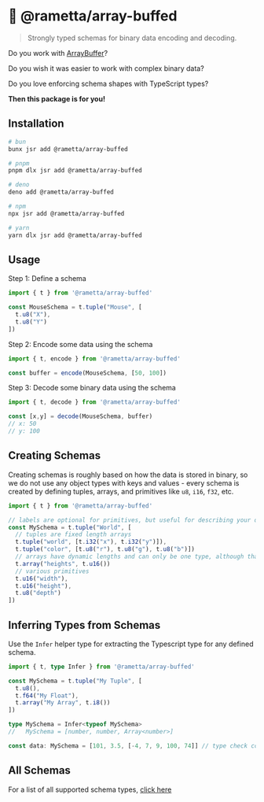 # 🧬 @rametta/array-buffed

> Strongly typed schemas for binary data encoding and decoding.

Do you work with [ArrayBuffer](https://developer.mozilla.org/en-US/docs/Web/JavaScript/Reference/Global_Objects/ArrayBuffer)?

Do you wish it was easier to work with complex binary data?

Do you love enforcing schema shapes with TypeScript types?

**Then this package is for you!**

## Installation

```bash
# bun
bunx jsr add @rametta/array-buffed

# pnpm
pnpm dlx jsr add @rametta/array-buffed

# deno
deno add @rametta/array-buffed

# npm
npx jsr add @rametta/array-buffed

# yarn
yarn dlx jsr add @rametta/array-buffed
```

## Usage

Step 1: Define a schema

```ts
import { t } from '@rametta/array-buffed'

const MouseSchema = t.tuple("Mouse", [
  t.u8("X"),
  t.u8("Y")
])
```

Step 2: Encode some data using the schema

```ts
import { t, encode } from '@rametta/array-buffed'

const buffer = encode(MouseSchema, [50, 100])
```

Step 3: Decode some binary data using the schema

```ts
import { t, decode } from '@rametta/array-buffed'

const [x,y] = decode(MouseSchema, buffer)
// x: 50
// y: 100
```

## Creating Schemas

Creating schemas is roughly based on how the data is stored in binary, so we do not use any object types with keys and values - every schema is created by defining tuples, arrays, and primitives like `u8`, `i16`, `f32`, etc.

```ts
import { t } from '@rametta/array-buffed'

// labels are optional for primitives, but useful for describing your data
const MySchema = t.tuple("World", [
  // tuples are fixed length arrays
  t.tuple("world", [t.i32("x"), t.i32("y")]),
  t.tuple("color", [t.u8("r"), t.u8("g"), t.u8("b")])
  // arrays have dynamic lengths and can only be one type, although that type can also be a tuple type
  t.array("heights", t.u16())
  // various primitives
  t.u16("width"),
  t.u16("height"),
  t.u8("depth")
])
```

## Inferring Types from Schemas

Use the `Infer` helper type for extracting the Typescript type for any defined schema.

```ts
import { t, type Infer } from '@rametta/array-buffed'

const MySchema = t.tuple("My Tuple", [
  t.u8(),
  t.f64("My Float"),
  t.array("My Array", t.i8())
])

type MySchema = Infer<typeof MySchema>
//   MySchema = [number, number, Array<number>]

const data: MySchema = [101, 3.5, [-4, 7, 9, 100, 74]] // type check compiles - woohoo
```

## All Schemas

For a list of all supported schema types, [click here](https://jsr.io/@rametta/array-buffed/doc/~/t)